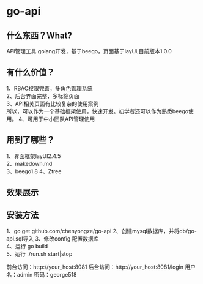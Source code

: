 go-api
====
什么东西？What?
----
API管理工具 golang开发，基于beego，页面基于layUi,目前版本1.0.0   

有什么价值？
----
1、RBAC权限完善，多角色管理系统    
2、后台界面完整，多标签页面    
3、API相关页面有比较复杂的使用案例    
所以，可以作为一个基础框架使用，快速开发。初学者还可以作为熟悉beego使用。 
4、可用于中小团队API管理使用  

用到了哪些？
----
1、界面框架layUI2.4.5    
2、makedown.md   
3、beego1.8
4、Ztree   


效果展示
----


安装方法    
----
1、go get github.com/chenyongze/go-api
2、创建mysql数据库，并将db/go-api.sql导入
3、修改config 配置数据库    
4、运行 go build    
5、运行 ./run.sh start|stop


前台访问：http://your_host:8081
后台访问：http://your_host:8081/login
用户名：admin 密码：george518    



